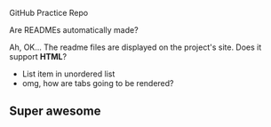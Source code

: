GitHub Practice Repo

Are READMEs automatically made?

Ah, OK... The readme files are displayed on the project's site. Does it support <b>HTML</b>?

<ul>
	<li>List item in unordered list</li>
	<li>omg, how are tabs going to be rendered?</li>
</ul>

<h2>Super awesome</h2>